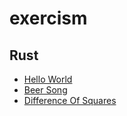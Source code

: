 # exercism

## Rust

* [Hello World](./rust/hello-world)
* [Beer Song](./rust/beer-song)
* [Difference Of Squares](./rust/difference-of-squares)